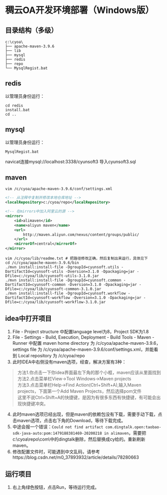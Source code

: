 # 稠云OA开发环境部署（Windows版）

## 目录结构（多级）

```
c:\cyoa\
├── apache-maven-3.9.6
├── lib
├── mysql
├── redis
├── repo
└── MysqlRegist.bat
```

## redis

以管理员身份运行：
```shell
cd redis
install.bat
cd ..
```

## mysql

以管理员身份运行：
```shell
MysqlRegist.bat
```
navicat连接mysql://localhost:3338/cyunsoft3
导入cyunsoft3.sql

## maven

```shell
vim /c/cyoa/apache-maven-3.9.6/conf/settings.xml
```

```xml
<!-- 从注释中复制并修改本地仓库地址 -->
<localRepository>c:/cyoa/repo</localRepository>

<!-- 在mirrors中加入阿里云的源 -->
<mirror>
    <id>alimaven</id>
    <name>aliyun maven</name>
    <url>
        http://maven.aliyun.com/nexus/content/groups/public/
    </url>
    <mirrorOf>central</mirrorOf>        
</mirror>
```

```shell
vim /c/cyoa/lib/readme.txt # 把路径修改正确，然后复制出来运行，具体见下
cd /c/cyoa/apache-maven-3.9.6/bin
./mvn install:install-file -DgroupId=cyunsoft.utils -DartifactId=cyunsoft-utils -Dversion=3.1.0 -Dpackaging=jar -Dfile=c:/cyoa/lib/cyunsoft-utils-3.1.0.jar
./mvn install:install-file -DgroupId=cyunsoft.common -DartifactId=cyunsoft-common -Dversion=3.1.0 -Dpackaging=jar -Dfile=c:/cyoa/lib/cyunsoft-common-3.1.0.jar
./mvn install:install-file -DgroupId=cyunsoft.workflow -DartifactId=cyunsoft-workflow -Dversion=3.1.0 -Dpackaging=jar -Dfile=c:/cyoa/lib/cyunsoft-workflow-3.1.0.jar
```

## idea中打开项目

1. File - Project structure 中配置language level为8，Project SDK为1.8
2. File - Settings - Build, Execution, Deployment - Build Tools - Maven - Runner 中配置 maven home directory 为 /c/cyoa/apache-maven-3.9.6，settings file 为 /c/cyoa/apache-maven-3.9.6/conf/settings.xml，并能看到 Local repository 为 /c/cyoa/repo
3. 此时IDEA中右侧没有maven选项，经查，解决方案有3种：

> 方法1.你点击一下你idea界面最左下角的那个小框，maven应该从里面找到<br />
> 方法2.点击菜单栏View->Tool Windows->Maven projects<br />
> 方法3.点击菜单栏Help->Find Action(Ctrl+Shift+A),输入Maven projects，下面第一个Add Maven Projects，然后选择pom文件<br />
> 这里不说Ctrl+Shift+A的快捷键，是因为有很多东西有快捷键，有可能会出现快捷键冲突。
4. 此时maven选项已经出现，但是maven的依赖包没有下载，需要手动下载，点击maven选项，点击右下角的Download，等待下载完成。
5. 中途会报一个错误：`Could not find artifact com.dingtalk.open:taobao-sdk-java-auto:pom:1479188381469-20200218 in alimaven`，需要把c:\cyoa\repo\com\中的dingtalk删除，然后替换成cy给的。重新刷新maven。
6. 修改配置文件时，可能遇到中文乱码，请参考https://blog.csdn.net/m0_37893932/article/details/78280663

## 运行项目
1. 右上角绿色按钮，点击Run，等待运行完成。